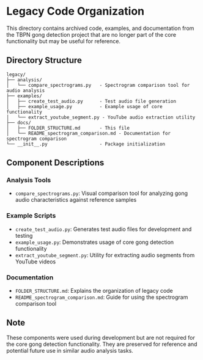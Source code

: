 # Legacy Code Organization

This directory contains archived code, examples, and documentation from the TBPN gong detection project that are no longer part of the core functionality but may be useful for reference.

## Directory Structure

```
legacy/
├── analysis/
│   └── compare_spectrograms.py   - Spectrogram comparison tool for audio analysis
├── examples/
│   ├── create_test_audio.py      - Test audio file generation
│   ├── example_usage.py          - Example usage of core functionality
│   └── extract_youtube_segment.py - YouTube audio extraction utility
├── docs/
│   ├── FOLDER_STRUCTURE.md       - This file
│   └── README_spectrogram_comparison.md - Documentation for spectrogram comparison
└── __init__.py                   - Package initialization
```

## Component Descriptions

### Analysis Tools
- `compare_spectrograms.py`: Visual comparison tool for analyzing gong audio characteristics against reference samples

### Example Scripts
- `create_test_audio.py`: Generates test audio files for development and testing
- `example_usage.py`: Demonstrates usage of core gong detection functionality
- `extract_youtube_segment.py`: Utility for extracting audio segments from YouTube videos

### Documentation
- `FOLDER_STRUCTURE.md`: Explains the organization of legacy code
- `README_spectrogram_comparison.md`: Guide for using the spectrogram comparison tool

## Note

These components were used during development but are not required for the core gong detection functionality. They are preserved for reference and potential future use in similar audio analysis tasks. 